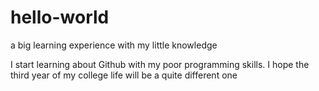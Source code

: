 # hello-world
a big learning experience with my little knowledge

I start learning about Github with my poor programming skills.
I hope the third year of my college life will be a quite different one
